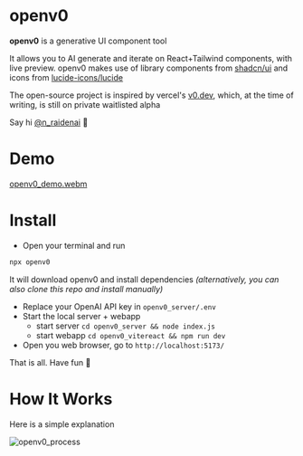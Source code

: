 # openv0

**openv0** is a generative UI component tool

It allows you to AI generate and iterate on React+Tailwind components, with live preview. openv0 makes use of library components from [shadcn/ui](https://ui.shadcn.com/) and icons from [lucide-icons/lucide](https://lucide.dev/)

The open-source project is inspired by vercel's [v0.dev](https://v0.dev/), which, at the time of writing, is still on private waitlisted alpha


Say hi [@n_raidenai](https://twitter.com/n_raidenai) 👋


# Demo

[openv0_demo.webm](https://github.com/raidendotai/openv0/assets/127366981/53b14c27-22ec-40a3-a431-539daf197f49)

# Install

* Open your terminal and run

```sh
npx openv0
```

It will download openv0 and install dependencies *(alternatively, you can also clone this repo and install manually)*

* Replace your OpenAI API key in `openv0_server/.env`
* Start the local server + webapp
  * start server `cd openv0_server && node index.js`
  * start webapp `cd openv0_vitereact && npm run dev`
* Open you web browser, go to `http://localhost:5173/`

That is all. Have fun 🎉

# How It Works

Here is a simple explanation

![openv0_process](https://github.com/raidendotai/openv0/assets/127366981/dad08255-f54a-4437-bf87-9560f69940a7)

